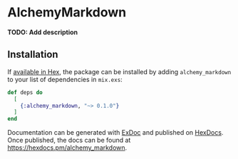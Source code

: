 # AlchemyMarkdown

**TODO: Add description**

## Installation

If [available in Hex](https://hex.pm/docs/publish), the package can be installed
by adding `alchemy_markdown` to your list of dependencies in `mix.exs`:

```elixir
def deps do
  [
    {:alchemy_markdown, "~> 0.1.0"}
  ]
end
```

Documentation can be generated with [ExDoc](https://github.com/elixir-lang/ex_doc)
and published on [HexDocs](https://hexdocs.pm). Once published, the docs can
be found at <https://hexdocs.pm/alchemy_markdown>.


